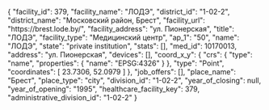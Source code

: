 {
    "facility_id": 379,
    "facility_name": "ЛОДЭ",
    "district_id": "1-02-2",
    "district_name": "Московский район, Брест",
    "facility_url": "https:\/\/brest.lode.by\/",
    "facility_address": "ул. Пионерская",
    "title": "ЛОДЭ",
    "facility_type": "Медицинский центр",
    "ap_1": "50",
    "name": "ЛОДЭ",
    "state": "private institution",
    "stats": [],
    "med_id": 10170013,
    "address": "ул. Пионерская",
    "devices": [],
    "coord_x_y": {
        "crs": {
            "type": "name",
            "properties": {
                "name": "EPSG:4326"
            }
        },
        "type": "Point",
        "coordinates": [
            23.7306,
            52.0979
        ]
    },
    "job_offers": [],
    "place_name": "Брест",
    "place_type": "city",
    "division_id": "1-02-2",
    "year_of_closing": null,
    "year_of_opening": "1995",
    "healthcare_facility_key": 379,
    "administrative_division_id": "1-02-2"
}